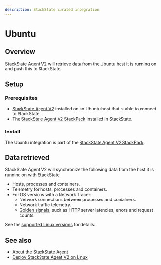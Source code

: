 ```yaml
---
description: StackState curated integration
---
```


# Ubuntu

## Overview

StackState Agent V2 will retrieve data from the Ubuntu host it is running on and push this to StackState.

## Setup

### Prerequisites
 
* [StackState Agent V2](/setup/agent/linux.md) installed on an Ubuntu host that is able to connect to StackState.
* The [StackState Agent V2 StackPack](/stackpacks/integrations/agent.md) installed in StackState.

### Install

The Ubuntu integration is part of the [StackState Agent V2 StackPack](/stackpacks/integrations/agent.md).

## Data retrieved

StackState Agent V2 will synchronize the following data from the host it is running on with StackState:

- Hosts, processes and containers.
- Telemetry for hosts, processes and containers.
- For OS versions with a Network Tracer: 
    * Network connections between processes and containers.
    * Network traffic telemetry. 
    * [Golden signals](/use/metrics-events/golden_signals.md), such as HTTP server latencies, errors and request counts.

See the [supported Linux versions](/setup/agent/linux.md#supported-linux-versions) for details.

## See also

* [About the StackState Agent](/setup/agent/about-stackstate-agent.md)
* [Deploy StackState Agent V2 on Linux](/setup/agent/linux.md)